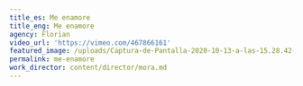 ```yaml
---
title_es: Me enamore
title_eng: Me enamore
agency: Florian
video_url: 'https://vimeo.com/467866161'
featured_image: /uploads/Captura-de-Pantalla-2020-10-13-a-las-15.28.42-scaled-1.jpg
permalink: me-enamore
work_director: content/director/mora.md
---
```


